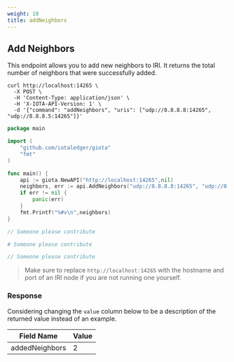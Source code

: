 ```yaml
---
weight: 10
title: addNeighbors
---
```


## Add Neighbors
This endpoint allows you to add new neighbors to IRI. It returns the total
number of neighbors that were successfully added.  


```shell
curl http://localhost:14265 \
  -X POST \
  -H 'Content-Type: application/json' \
  -H 'X-IOTA-API-Version: 1' \
  -d '{"command": "addNeighbors", "uris": ["udp://8.8.8.8:14265", "udp://8.8.8.5:14265"]}'

```

```go
package main

import (
    "github.com/iotaledger/giota"
    "fmt"
)

func main() {
    api := giota.NewAPI("http://localhost:14265",nil)
    neighbors, err := api.AddNeighbors("udp://8.8.8.8:14265", "udp://8.8.8.5:14265")
    if err != nil {
        panic(err)
    }
    fmt.Printf("%#v\n",neighbors)
}
```

```javascript
// Someone please contribute
```

```python
# Someone please contribute
```

```java
// Someone please contribute
```

> Make sure to replace `http://localhost:14265` with the hostname and port of
> an IRI node if you are not running one yourself.


### Response

Considering changing the `value` column below to be a description of the
returned value instead of an example. 

Field Name | Value
-----------|-------
addedNeighbors|2
